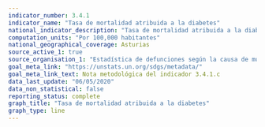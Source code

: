 ```yaml
---
indicator_number: 3.4.1
indicator_name: "Tasa de mortalidad atribuida a la diabetes"
national_indicator_description: "Tasa de mortalidad atribuida a la diabetes"
computation_units: "Por 100,000 habitantes"
national_geographical_coverage: Asturias
source_active_1: true
source_organisation_1: "Estadística de defunciones según la causa de muerte, INE"
goal_meta_link: "https://unstats.un.org/sdgs/metadata/"
goal_meta_link_text: Nota metodológica del indicador 3.4.1.c
data_last_update: "06/05/2020"
data_non_statistical: false
reporting_status: complete
graph_title: "Tasa de mortalidad atribuida a la diabetes"
graph_type: line
---
```

